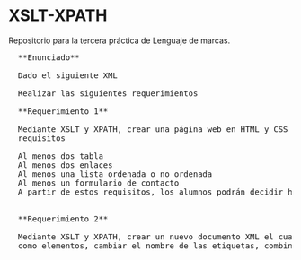 # XSLT-XPATH
Repositorio para la tercera práctica de Lenguaje de marcas.

<pre>
  **Enunciado**

  Dado el siguiente XML

  Realizar las siguientes requerimientos

  **Requerimiento 1**

  Mediante XSLT y XPATH, crear una página web en HTML y CSS en la que se plasme toda la información del XML. Dicha página web debe contener al menos los siguientes
  requisitos

  Al menos dos tabla
  Al menos dos enlaces
  Al menos una lista ordenada o no ordenada
  Al menos un formulario de contacto
  A partir de estos requisitos, los alumnos podrán decidir hacer la página HTML a su gusto.


  **Requerimiento 2**

  Mediante XSLT y XPATH, crear un nuevo documento XML el cual contenga la misma información, pero estructurada de forma diferente. Por ejemplo, poner atributos “id” 
  como elementos, cambiar el nombre de las etiquetas, combinar valores de etiquetas en una sola, etc.
</pre>

